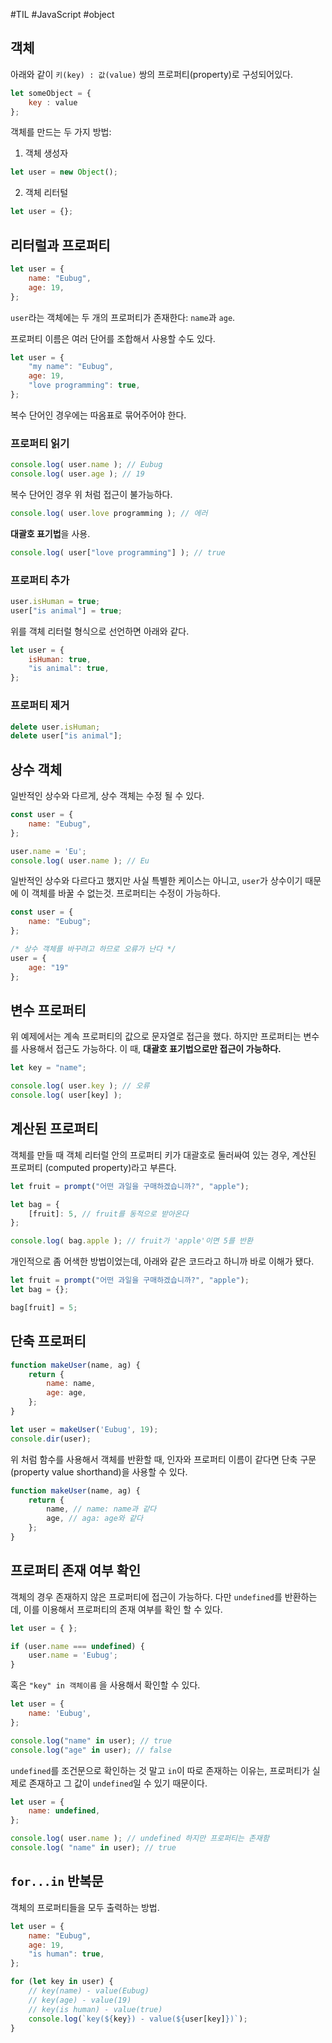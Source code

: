 #TIL #JavaScript #object

## 객체
아래와 같이 `키(key) : 값(value)` 쌍의 프로퍼티(property)로 구성되어있다.

```js
let someObject = {
	key : value
};
```

객체를 만드는 두 가지 방법:
1. 객체 생성자
```js
let user = new Object();
```
2. 객체 리터털
```js
let user = {};
```

## 리터럴과 프로퍼티
```js
let user = {
	name: "Eubug",
	age: 19,
};
```

`user`라는 객체에는 두 개의 프로퍼티가 존재한다: `name`과 `age`. 

프로퍼티 이름은 여러 단어를 조합해서 사용할 수도 있다.
```js
let user = {
	"my name": "Eubug",
	age: 19,
	"love programming": true,
};
```

복수 단어인 경우에는 따옴표로 묶어주어야 한다.

### 프로퍼티 읽기
```js
console.log( user.name ); // Eubug
console.log( user.age ); // 19
```

복수 단어인 경우 위 처럼 접근이 불가능하다.
```js
console.log( user.love programming ); // 에러
```

**대괄호 표기법**을 사용.
```js
console.log( user["love programming"] ); // true
```


### 프로퍼티 추가
```js
user.isHuman = true; 
user["is animal"] = true;
```

위를 객체 리터럴 형식으로 선언하면 아래와 같다.
```js
let user = {
	isHuman: true,
	"is animal": true,
};
```

### 프로퍼티 제거
```js
delete user.isHuman;
delete user["is animal"];
```

## 상수 객체
일반적인 상수와 다르게, 상수 객체는 수정 될 수 있다.
```js
const user = {
	name: "Eubug",
};

user.name = 'Eu';
console.log( user.name ); // Eu
```

일반적인 상수와 다르다고 했지만 사실 특별한 케이스는 아니고, `user`가 상수이기 때문에 이 객체를 바꿀 수 없는것. 프로퍼티는 수정이 가능하다.
```js
const user = {
	name: "Eubug";
};

/* 상수 객체를 바꾸려고 하므로 오류가 난다 */
user = {
	age: "19"
};
```

## 변수 프로퍼티
위 예제에서는 계속 프로퍼티의 값으로 문자열로 접근을 했다. 하지만 프로퍼티는 변수를 사용해서 접근도 가능하다. 이 때, **대괄호 표기법으로만 접근이 가능하다.**
```js
let key = "name";

console.log( user.key ); // 오류 
console.log( user[key] );
```

## 계산된 프로퍼티
객체를 만들 때 객체 리터럴 안의 프로퍼티 키가 대괄호로 둘러싸여 있는 경우, 계산된 프로퍼티 (computed property)라고 부른다.

```js
let fruit = prompt("어떤 과일을 구매하겠습니까?", "apple");

let bag = {
	[fruit]: 5, // fruit를 동적으로 받아온다 
};

console.log( bag.apple ); // fruit가 'apple'이면 5를 반환
```

개인적으로 좀 어색한 방법이었는데, 아래와 같은 코드라고 하니까 바로 이해가 됐다.
```js
let fruit = prompt("어떤 과일을 구매하겠습니까?", "apple");
let bag = {};

bag[fruit] = 5;
```

## 단축 프로퍼티
```js
function makeUser(name, ag) {
	return {
		name: name,
		age: age,
	};
}

let user = makeUser('Eubug', 19);
console.dir(user);
```

위 처럼 함수를 사용해서 객체를 반환할 때, 인자와 프로퍼티 이름이 같다면 단축 구문(property value shorthand)을 사용할 수 있다.
```js
function makeUser(name, ag) {
	return {
		name, // name: name과 같다
		age, // aga: age와 같다
	};
}

```

## 프로퍼티 존재 여부 확인
객체의 경우 존재하지 않은 프로퍼티에 접근이 가능하다. 다만 `undefined`를 반환하는데, 이를 이용해서 프로퍼티의 존재 여부를 확인 할 수 있다.

```js
let user = { };

if (user.name === undefined) {
	user.name = 'Eubug';
}
```

혹은 `"key" in 객체이름` 을 사용해서 확인할 수 있다.
```js
let user = {
	name: 'Eubug',
};

console.log("name" in user); // true
console.log("age" in user); // false
```

`undefined`를 조건문으로 확인하는 것 말고 `in`이 따로 존재하는 이유는, 프로퍼티가 실제로 존재하고 그 값이 `undefined`일 수 있기 때문이다.
```js
let user = {
	name: undefined,
};

console.log( user.name ); // undefined 하지만 프로퍼티는 존재함
console.log( "name" in user); // true
```

## `for...in` 반복문
객체의 프로퍼티들을 모두 출력하는 방법.
```js
let user = {
	name: "Eubug",
	age: 19,
	"is human": true,
};

for (let key in user) {
	// key(name) - value(Eubug)
	// key(age) - value(19)
	// key(is human) - value(true)
	console.log(`key(${key}) - value(${user[key]})`);
}
```